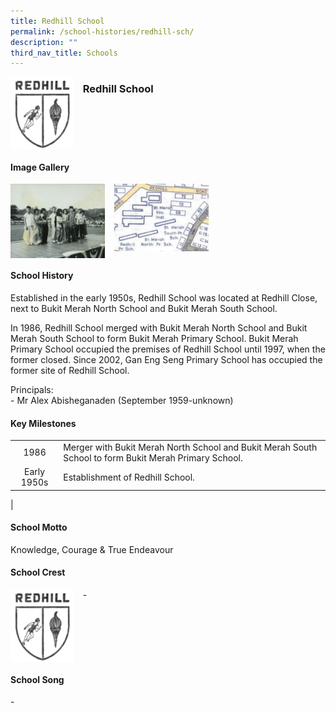 ```yaml
---
title: Redhill School
permalink: /school-histories/redhill-sch/
description: ""
third_nav_title: Schools
---
```

<img src="/images/redhillsch1.png" style="width:20%;margin-right:15px;" align = "left">

### **Redhill School**

<br clear="left">

#### **Image Gallery**

<p><a href="https://d1yxymztqoj7qn.amplifyapp.com/images/redhillsch2.jpg">  
<img src="/images/redhillsch2.jpg" style="width:30%;margin-right:15px;" align = "left">
</a></p>

<p><a href="https://d1yxymztqoj7qn.amplifyapp.com/images/redhillsch3.jpg">  
<img src="/images/redhillsch3.jpg" style="width:30%;margin-right:15px;" align = "left">
</a></p>

<br clear="left">

#### **School History**
Established in the early 1950s, Redhill School was located at Redhill Close, next to Bukit Merah North School and Bukit Merah South School.  
  
In 1986, Redhill School merged with Bukit Merah North School and Bukit Merah South School to form Bukit Merah Primary School. Bukit Merah Primary School occupied the premises of Redhill School until 1997, when the former closed. Since 2002, Gan Eng Seng Primary School has occupied the former site of Redhill School.  
  
Principals:<br>
\- Mr Alex Abisheganaden (September 1959-unknown) 

#### **Key Milestones**

|  |  |
|:---:|---|
| 1986 | Merger with Bukit Merah North School and Bukit Merah South School to form Bukit Merah Primary School. |
| Early 1950s | Establishment of Redhill School. |
|

#### **School Motto**
Knowledge, Courage & True Endeavour

#### **School Crest**
<img src="/images/redhillsch1.png" style="width:20%;margin-right:15px;" align = "left">

\-

<br clear="left">

#### **School Song**
\-